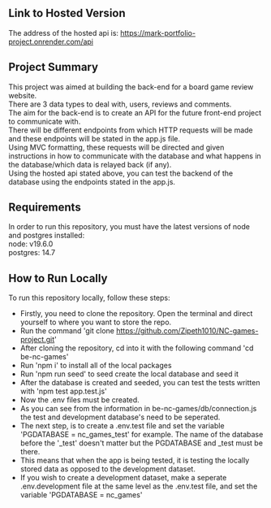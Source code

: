 ## Link to Hosted Version

The address of the hosted api is: https://mark-portfolio-project.onrender.com/api

## Project Summary

This project was aimed at building the back-end for a board game review website.\
There are 3 data types to deal with, users, reviews and comments.\
The aim for the back-end is to create an API for the future front-end project to communicate with.\
There will be different endpoints from which HTTP requests will be made and these endpoints will be stated in the app.js file.\
Using MVC formatting, these requests will be directed and given instructions in how to communicate with the database and what happens in the database/which data is relayed back (if any).\
Using the hosted api stated above, you can test the backend of the database using the endpoints stated in the app.js.

## Requirements

In order to run this repository, you must have the latest versions of node and postgres installed:\
node: v19.6.0\
postgres: 14.7

## How to Run Locally

To run this repository locally, follow these steps:

- Firstly, you need to clone the repository. Open the terminal and direct yourself to where you want to store the repo.
- Run the command 'git clone https://github.com/Zipeth1010/NC-games-project.git'
- After cloning the repository, cd into it with the following command 'cd be-nc-games'
- Run 'npm i' to install all of the local packages
- Run 'npm run seed' to seed create the local database and seed it
- After the database is created and seeded, you can test the tests written with 'npm test app.test.js'
- Now the .env files must be created.
- As you can see from the information in be-nc-games/db/connection.js the test and development database's need to be seperated.
- The next step, is to create a .env.test file and set the variable 'PGDATABASE = nc_games_test' for example. The name of the database before the '\_test' doesn't matter but the PGDATABASE and \_test must be there.
- This means that when the app is being tested, it is testing the locally stored data as opposed to the development dataset.
- If you wish to create a development dataset, make a seperate .env.development file at the same level as the .env.test file, and set the variable 'PGDATABASE = nc_games'

